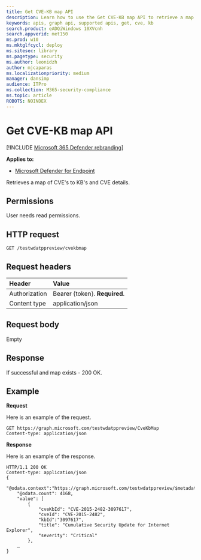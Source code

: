 ```yaml
---
title: Get CVE-KB map API
description: Learn how to use the Get CVE-KB map API to retrieve a map of CVE's to KB's and CVE details in Microsoft Defender for Endpoint.
keywords: apis, graph api, supported apis, get, cve, kb
search.product: eADQiWindows 10XVcnh
search.appverid: met150
ms.prod: w10
ms.mktglfcycl: deploy
ms.sitesec: library
ms.pagetype: security
ms.author: leonidzh
author: mjcaparas
ms.localizationpriority: medium
manager: dansimp
audience: ITPro
ms.collection: M365-security-compliance 
ms.topic: article
ROBOTS: NOINDEX
---
```


# Get CVE-KB map API

[!INCLUDE [Microsoft 365 Defender rebranding](../../includes/microsoft-defender.md)]


**Applies to:**

- [Microsoft Defender for Endpoint](https://go.microsoft.com/fwlink/p/?linkid=2146631)

Retrieves a map of CVE's to KB's and CVE details.

## Permissions
User needs read permissions.

## HTTP request
```
GET /testwdatppreview/cvekbmap
```

## Request headers

Header | Value 
:---|:---
Authorization | Bearer {token}. **Required**.
Content type | application/json

## Request body
Empty

## Response
If successful and map exists - 200 OK.

## Example

**Request**

Here is an example of the request.

```
GET https://graph.microsoft.com/testwdatppreview/CveKbMap
Content-type: application/json
```

**Response**

Here is an example of the response.

```
HTTP/1.1 200 OK
Content-type: application/json
{
    "@odata.context":"https://graph.microsoft.com/testwdatppreview/$metadata#CveKbMap",
    "@odata.count": 4168,
    "value": [
        {
            "cveKbId": "CVE-2015-2482-3097617",
            "cveId": "CVE-2015-2482",
            "kbId":"3097617",
            "title": "Cumulative Security Update for Internet Explorer",
            "severity": "Critical"
        },
    …
}

```
